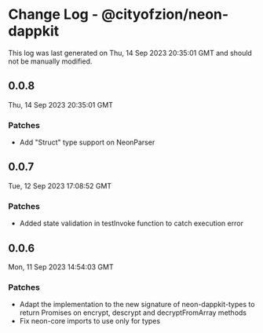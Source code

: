 # Change Log - @cityofzion/neon-dappkit

This log was last generated on Thu, 14 Sep 2023 20:35:01 GMT and should not be manually modified.

## 0.0.8
Thu, 14 Sep 2023 20:35:01 GMT

### Patches

- Add "Struct" type support on NeonParser

## 0.0.7
Tue, 12 Sep 2023 17:08:52 GMT

### Patches

- Added state validation in testInvoke function to catch execution error 

## 0.0.6
Mon, 11 Sep 2023 14:54:03 GMT

### Patches

- Adapt the implementation to the new signature of neon-dappkit-types to return Promises on encrypt, descrypt and decryptFromArray methods
- Fix neon-core imports to use only for types

